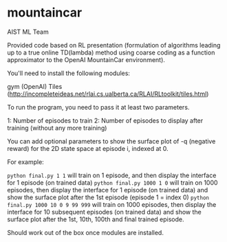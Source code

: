 # mountaincar

AIST ML Team

Provided code based on RL presentation (formulation of algorithms leading up to a true online TD(lambda) method using coarse coding as a function approximator to the OpenAI MountainCar environment).

You'll need to install the following modules:

gym (OpenAI)
Tiles (http://incompleteideas.net/rlai.cs.ualberta.ca/RLAI/RLtoolkit/tiles.html)

To run the program, you need to pass it at least two parameters.

1: Number of episodes to train
2: Number of episodes to display after training (without any more training)

You can add optional parameters to show the surface plot of -q (negative reward) for the 2D state space at episode i, indexed at 0. 

For example:

`python final.py 1 1` will train on 1 episode, and then display the interface for 1 episode (on trained data)
`python final.py 1000 1 0` will train on 1000 episodes, then display the interface for 1 episode (on trained data) and show the surface plot after the 1st episode (episode 1 = index 0)
`python final.py 1000 10 0 9 99 999` will train on 1000 episodes, then display the interface for 10 subsequent episodes (on trained data) and show the surface plot after the 1st, 10th, 100th and final trained episode.

Should work out of the box once modules are installed.
